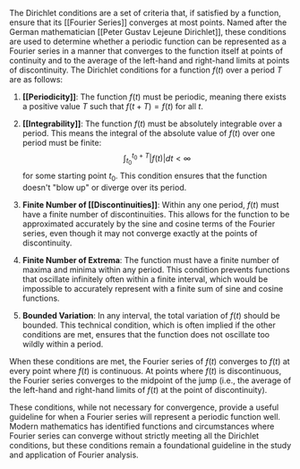 The Dirichlet conditions are a set of criteria that, if satisfied by a function, ensure that its [[Fourier Series]] converges at most points. Named after the German mathematician [[Peter Gustav Lejeune Dirichlet]], these conditions are used to determine whether a periodic function can be represented as a Fourier series in a manner that converges to the function itself at points of continuity and to the average of the left-hand and right-hand limits at points of discontinuity. The Dirichlet conditions for a function $f(t)$ over a period $T$ are as follows:

1. **[[Periodicity]]**: The function $f(t)$ must be periodic, meaning there exists a positive value $T$ such that $f(t + T) = f(t)$ for all $t$.

2. **[[Integrability]]**: The function $f(t)$ must be absolutely integrable over a period. This means the integral of the absolute value of $f(t)$ over one period must be finite:
   $$ \int_{t_0}^{t_0+T} |f(t)| dt < \infty $$
   for some starting point $t_0$. This condition ensures that the function doesn't "blow up" or diverge over its period.

3. **Finite Number of [[Discontinuities]]**: Within any one period, $f(t)$ must have a finite number of discontinuities. This allows for the function to be approximated accurately by the sine and cosine terms of the Fourier series, even though it may not converge exactly at the points of discontinuity.

4. **Finite Number of Extrema**: The function must have a finite number of maxima and minima within any period. This condition prevents functions that oscillate infinitely often within a finite interval, which would be impossible to accurately represent with a finite sum of sine and cosine functions.

5. **Bounded Variation**: In any interval, the total variation of $f(t)$ should be bounded. This technical condition, which is often implied if the other conditions are met, ensures that the function does not oscillate too wildly within a period.

When these conditions are met, the Fourier series of $f(t)$ converges to $f(t)$ at every point where $f(t)$ is continuous. At points where $f(t)$ is discontinuous, the Fourier series converges to the midpoint of the jump (i.e., the average of the left-hand and right-hand limits of $f(t)$ at the point of discontinuity).

These conditions, while not necessary for convergence, provide a useful guideline for when a Fourier series will represent a periodic function well. Modern mathematics has identified functions and circumstances where Fourier series can converge without strictly meeting all the Dirichlet conditions, but these conditions remain a foundational guideline in the study and application of Fourier analysis.